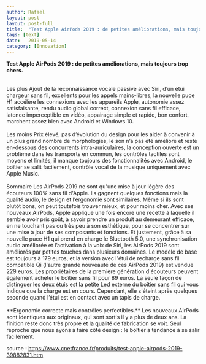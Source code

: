 ```yaml
---
author: Rafael
layout: post
layout: post-full
title:  "Test Apple AirPods 2019 : de petites améliorations, mais toujours trop chers "
tags: [text]
date:   2019-05-14
category: [Innovation]
---
```


**Test Apple AirPods 2019 : de petites améliorations, mais toujours trop chers.**

<br/>
Les plus Ajout de la reconnaissance vocale passive avec Siri, d’un étui chargeur sans fil, excellents pour les appels mains-libres, la nouvelle puce H1 accélère les connexions avec les appareils Apple, autonomie assez satisfaisante, rendu audio global correct, connexion sans fil efficace, latence imperceptible en vidéo, appairage simple et rapide, bon confort, marchent assez bien avec Android et Windows 10.
<br/>

<br/>
Les moins Prix élevé, pas d’évolution du design pour les aider à convenir à un plus grand nombre de morphologies, le son n’a pas été amélioré et reste en-dessous des concurrents intra-auriculaires, la conception ouverte est un problème dans les transports en commun, les contrôles tactiles sont moyens et limités, il manque toujours des fonctionnalités avec Android, le boîtier se salit facilement, contrôle vocal de la musique uniquement avec Apple Music.
<br/>

<br/>
Sommaire Les AirPods 2019 ne sont qu'une mise à jour légère des écouteurs 100% sans fil d'Apple. Ils gagnent quelques fonctions mais la qualité audio, le design et l’ergonomie sont similaires. Même si ils sont plutôt bons, on peut toutefois trouver mieux, et pour moins cher.
Avec ses nouveaux AirPods, Apple applique une fois encore une recette à laquelle il semble avoir pris goût, à savoir prendre un produit au demeurant efficace, en ne touchant pas ou très peu à son esthétique, pour se concentrer sur une mise à jour de ses composants et fonctions. Et justement, grâce à sa nouvelle puce H1 qui prend en charge le Bluetooth 5.0, une synchronisation audio améliorée et l’activation à la voix de Siri, les AirPods 2019 sont améliorés par petites touches dans plusieurs domaines.
Le modèle de base est toujours à 179 euros, et la version avec l'étui de recharge sans fil compatible Qi (l'autre grande nouveauté de ces AirPods 2019) est vendue 229 euros. Les propriétaires de la première génération d'écouteurs peuvent également acheter le boîtier sans fil pour 89 euros.
La seule façon de distinguer les deux étuis est la petite Led externe du boîtier sans fil qui vous indique que la charge est en cours. Cependant, elle s'éteint après quelques seconde quand l’étui est en contact avec un tapis de charge.
<br/>

<br/>
**Ergonomie correcte mais contrôles perfectibles.**
Les nouveaux AirPods sont identiques aux originaux, qui sont sortis il y a plus de deux ans. La finition reste donc très propre et la qualité de fabrication se voit. Seul reproche que nous ayons à faire côté design : le boîtier a tendance à se salir facilement.
<br/>

source : <https://www.cnetfrance.fr/produits/test-apple-airpods-2019-39882831.htm> 

